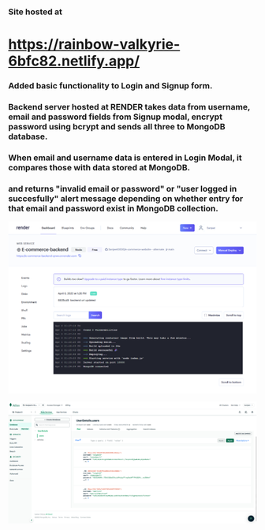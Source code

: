 ### Site hosted at 

# https://rainbow-valkyrie-6bfc82.netlify.app/

### Added basic functionality to Login and Signup form. 
### Backend server hosted at RENDER takes data from username, email and password fields from Signup modal, encrypt password using bcrypt and sends all three to MongoDB database. 
### When email and username data is entered in Login Modal, it compares those with data stored at MongoDB.
### and returns "invalid email or password" or "user logged in succesfully" alert message depending on whether entry for that email and password exist in MongoDB collection.


![](https://github.com/Sanjeet0000/e-commerce-website---alternate/blob/main/frontend/public/assets/images/Screen%20Captures/render.png?raw=true)


![](https://github.com/Sanjeet0000/e-commerce-website---alternate/blob/main/frontend/public/assets/images/Screen%20Captures/MongoDB.png?raw=true)
